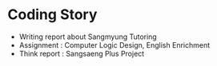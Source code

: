 # Coding Story
- Writing report about Sangmyung Tutoring
- Assignment : Computer Logic Design, English Enrichment
- Think report : Sangsaeng Plus Project
